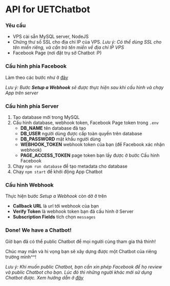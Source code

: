 # API for UETChatbot

### Yêu cầu
* VPS cài sẵn MySQL server, NodeJS
* Chứng thư số SSL cho địa chỉ IP của VPS. *Lưu ý: Có thể dùng SSL cho tên miền riêng, và cần trỏ tên miền về địa chỉ IP VPS*
* Facebook Page (nơi đặt trụ sở Chatbot :P)

### Cấu hình phía Facebook
Làm theo các bước như ở [đây](https://developers.facebook.com/docs/messenger-platform/guides/setup)

*Lưu ý: Bước **Setup a Webhook** sẽ được thực hiện sau khi cấu hình và chạy App trên server*

### Cấu hình phía Server
1. Tạo database mới trong MySQL
2. Cấu hình database, webhook token, Facebook Page token trong `.env`
    * **DB_NAME** tên database đã tạo
    * **DB_USER** người dùng được cấp toàn quyền trên database
    * **DB_PASSWORD** mật khẩu người dùng
    * **WEBHOOK_TOKEN** webhook token của bạn (để Facebook xác nhận webhook)
    * **PAGE_ACCESS_TOKEN** page token bạn lấy được ở bước Cấu hình Facebook
3. Chạy `npm run database` để tạo metadata cho database
4. Chạy `npm start` để khởi động App Chatbot

### Cấu hình Webhook
Thực hiện bước *Setup a Webhook* còn dở ở trên
   * **Callback URL** là url tới webhook của bạn
   * **Verify Token** là webhook token bạn đã cấu hình ở Server
   * **Subscription Fields** tích chọn `messages`

### Done! We have a Chatbot!
Giờ bạn đã có thể public Chatbot để mọi người cùng tham gia thả thính!

Chúc may mắn và hi vọng bạn sẽ xây dựng được một Chatbot của riêng trường mình^^!

*Lưu ý: Khi muốn public Chatbot, bạn cần xin phép Facebook để họ review và public Chatbot cho bạn. Lúc đó thì những người khác mới sử dụng Chatbot được. Xem hướng dẫn ở [đây](https://developers.facebook.com/docs/messenger-platform/app-review)*
